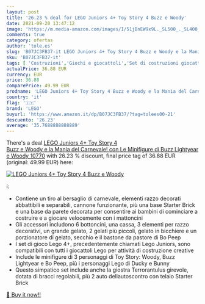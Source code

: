```yaml
---
layout: post
title: '26.23 % deal for LEGO Juniors 4+ Toy Story 4 Buzz e Woody'
date: 2021-09-20 13:47:12
image: 'https://m.media-amazon.com/images/I/51jBnEW9x9L._SL500_._SL400_.jpg'
comments: true
category: ofertas
author: 'tole.es'
slug: 'B07JC3FB37-it LEGO Juniors 4+ Toy Story 4 Buzz e Woody e la Mania del...'
sku: 'B07JC3FB37-it'
tags: [ 'Costruzioni','Giochi e giocattoli','Set di costruzioni giocattolo','lego', ]
actualPrice: 36.88 EUR
currency: EUR
price: 36.88
comparePrice: 49.99 EUR
prodname: 'LEGO Juniors 4+ Toy Story 4 Buzz e Woody e la Mania del Carnevale! con Le Minifigure di Buzz Lightyear e Woody  10770'
country: 'it'
flag: '🇮🇹'
brand: 'LEGO'
buyurl: 'https://www.amazon.it/dp/B07JC3FB37/?tag=tolees00-21'
descuento: '26.23'
average: '35.7688888888889'
---
```


There's a deal [LEGO Juniors 4+ Toy Story 4 Buzz e Woody e la Mania del Carnevale! con Le Minifigure di Buzz Lightyear e Woody  10770](https://www.amazon.it/dp/B07JC3FB37/?tag=tolees00-21)  with  26.23 % discount, final price tag of  36.88 EUR (original: 49.99 EUR) here:

[![LEGO Juniors 4+ Toy Story 4 Buzz e Woody](https://m.media-amazon.com/images/I/51jBnEW9x9L._SL500_._SL400_.jpg)](https://www.amazon.it/dp/B07JC3FB37/?tag=tolees00-21)

ℹ️:

- Contiene un tiro al bersaglio di carnevale, elementi razzo decorati abbattibili e separabili, cannone funzionante, più una base Starter Brick e una base da parete decorata per consentire ai bambini di cominciare a costruire e a giocare velocemente con i mattoncini
- Gli accessori includono 6 bottoncini, una cassa, 3 elementi per razzo decorativi, un grande gelato, 2 gelati più piccoli, gelato in bicchiere e un porzionatore di gelato, secchio e il bastone da pastore di Bo Peep
- I set di gioco Lego 4+, precedentemente chiamati Lego Juniors, sono compatibili con tutti i giocattoli Lego per attività di costruzione creative
- Include le minifigure di 3 personaggi di Toy Story: Woody, Buzz Lightyear e Bo Peep, più i personaggi Lego di Ducky e Bunny
- Questo simpatico set include anche la giostra Terrorantulus girevole, dotata di bracci regolabili, più 2 auto dellautoscontro con telaio Starter Brick

[🛒 Buy it now!!](https://www.amazon.it/dp/B07JC3FB37/?tag=tolees00-21)
